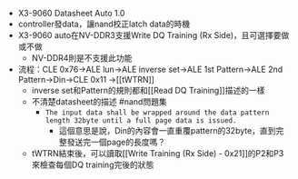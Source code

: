 - X3-9060 Datasheet Auto 1.0
- controller發data，讓nand校正latch data的時機
- X3-9060 auto在NV-DDR3支援Write DQ Training (Rx Side)，且可選擇要做或不做
	- NV-DDR4則是不支援此功能
- 流程：CLE 0x76->ALE lun->ALE inverse set->ALE 1st Pattern->ALE 2nd Pattern->Din->CLE 0x11            ->[[tWTRN]]
	- inverse set和Pattern的規則都和[[Read DQ Training]]描述的一樣
	- 不清楚datasheet的描述 #nand問題集
		- `The input data shall be wrapped around the data pattern length 32byte until a full page data is issued.`
			- 這個意思是說，Din的內容會一直重覆pattern的32byte，直到完整發送完一個page的長度嗎？
	- tWTRN結束後，可以讀取[[Write Training (Rx Side) - 0x21]]的P2和P3來檢查每個DQ training完後的狀態